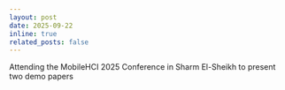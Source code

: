 ```yaml
---
layout: post
date: 2025-09-22
inline: true
related_posts: false
---
```


Attending the MobileHCI 2025 Conference in Sharm El-Sheikh to present two demo papers
